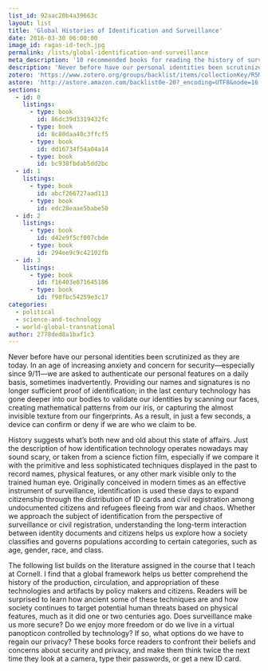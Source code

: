 ```yaml
---
list_id: 92aac20b4a39663c
layout: list
title: 'Global Histories of Identification and Surveillance'
date: 2016-03-30 06:00:00
image_id: ragas-id-tech.jpg
permalink: /lists/global-identification-and-surveillance
meta_description: '10 recommended books for reading the history of surveillance from historian José Ragas'
description: 'Never before have our personal identities been scrutinized as they are today. In an age of increasing anxiety and concern for security—especially since 9/11—we are asked to authenticate our personal features on a daily basis, sometimes inadvertently. These books force readers to confront their beliefs and concerns about security and privacy, and make them think twice the next time they look at a camera, type their passwords, or get a new ID card.'
zotero: 'https://www.zotero.org/groups/backlist/items/collectionKey/R5MF7VXK'
astore: 'http://astore.amazon.com/backlist0e-20?_encoding=UTF8&node=16'
sections: 
  - id: 0
    listings:
      - type: book
        id: 86dc39d3319432fc
      - type: book
        id: 8c80daa40c3ffcf5
      - type: book
        id: dd16734f54a04a14
      - type: book
        id: bc938fbdab5dd2bc
  - id: 1
    listings:
      - type: book
        id: abcf266727aad113
      - type: book
        id: edc28eaae5babe50
  - id: 2
    listings:
      - type: book
        id: d42e9f5cf007cbde
      - type: book
        id: 294ee9c9c42102fb
  - id: 3
    listings:
      - type: book
        id: f16403e871645186
      - type: book
        id: f98fbc54259e3c17
categories:
  - political
  - science-and-technology
  - world-global-transnational
author: 2778ded8a1baf1c3
---
```

Never before have our personal identities been scrutinized as they are today. In an age of increasing anxiety and concern for security—especially since 9/11—we are asked to authenticate our personal features on a daily basis, sometimes inadvertently. Providing our names and signatures is no longer sufficient proof of identification; in the last century technology has gone deeper into our bodies to validate our identities by scanning our faces, creating mathematical patterns from our iris, or capturing the almost invisible texture from our fingerprints. As a result, in just a few seconds, a device can confirm or deny if we are who we claim to be.

History suggests what’s both new and old about this state of affairs. Just the description of how identification technology operates nowadays may sound scary, or taken from a science fiction film, especially if we compare it with the primitive and less sophisticated techniques displayed in the past to record names, physical features, or any other mark visible only to the trained human eye. Originally conceived in modern times as an effective instrument of surveillance, identification is used these days to expand citizenship through the distribution of ID cards and civil registration among undocumented citizens and refugees fleeing from war and chaos. Whether we approach the subject of identification from the perspective of surveillance or civil registration, understanding the long-term interaction between identity documents and citizens helps us explore how a society classifies and governs populations according to certain categories, such as age, gender, race, and class.

The following list builds on the literature assigned in the course that I teach at Cornell. I find that a global framework helps us better comprehend the history of the production, circulation, and appropriation of these technologies and artifacts by policy makers and citizens. Readers will be surprised to learn how ancient some of these techniques are and how society continues to target potential human threats based on physical features, much as it did one or two centuries ago. Does surveillance make us more secure? Do we enjoy more freedom or do we live in a virtual panopticon controlled by technology? If so, what options do we have to regain our privacy? These books force readers to confront their beliefs and concerns about security and privacy, and make them think twice the next time they look at a camera, type their passwords, or get a new ID card.
